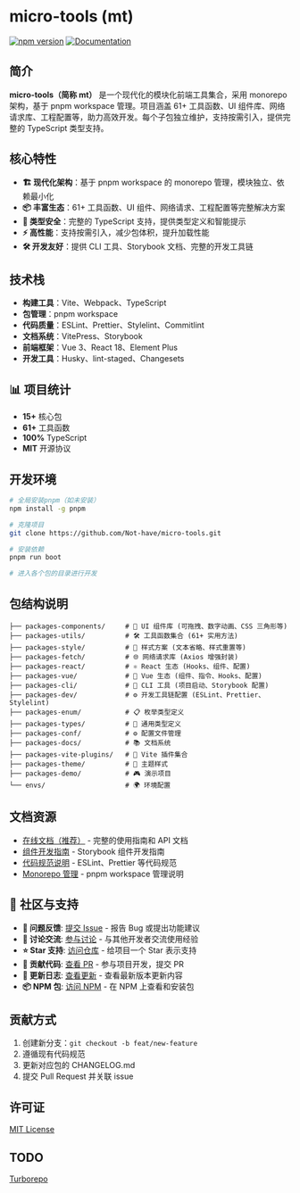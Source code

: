 # micro-tools (mt)

[![npm version](https://img.shields.io/npm/v/@mt-kit/micro-tools.svg)](https://www.npmjs.com/settings/mt-kit/packages)
[![Documentation](https://img.shields.io/badge/docs-online-blue)](https://not-have.github.io/micro-tools/)

## 简介

**micro-tools（简称 mt）** 是一个现代化的模块化前端工具集合，采用 monorepo 架构，基于 pnpm workspace 管理。项目涵盖 61+ 工具函数、UI 组件库、网络请求库、工程配置等，助力高效开发。每个子包独立维护，支持按需引入，提供完整的 TypeScript 类型支持。

## 核心特性

- **🏗 现代化架构**：基于 pnpm workspace 的 monorepo 管理，模块独立、依赖最小化
- **📦 丰富生态**：61+ 工具函数、UI 组件、网络请求、工程配置等完整解决方案
- **🎯 类型安全**：完整的 TypeScript 支持，提供类型定义和智能提示
- **⚡ 高性能**：支持按需引入，减少包体积，提升加载性能
- **🛠 开发友好**：提供 CLI 工具、Storybook 文档、完整的开发工具链

## 技术栈

- **构建工具**：Vite、Webpack、TypeScript
- **包管理**：pnpm workspace
- **代码质量**：ESLint、Prettier、Stylelint、Commitlint
- **文档系统**：VitePress、Storybook
- **前端框架**：Vue 3、React 18、Element Plus
- **开发工具**：Husky、lint-staged、Changesets

## 📊 项目统计

- **15+** 核心包
- **61+** 工具函数
- **100%** TypeScript
- **MIT** 开源协议

## 开发环境

```bash
# 全局安装pnpm（如未安装）
npm install -g pnpm

# 克隆项目
git clone https://github.com/Not-have/micro-tools.git

# 安装依赖
pnpm run boot

# 进入各个包的目录进行开发
```

## 包结构说明

```text
├── packages-components/     # 🎨 UI 组件库 (可拖拽、数字动画、CSS 三角形等)
├── packages-utils/          # 🛠 工具函数集合 (61+ 实用方法)
├── packages-style/          # 🎨 样式方案 (文本省略、样式重置等)
├── packages-fetch/          # 🌐 网络请求库 (Axios 增强封装)
├── packages-react/          # ⚛️ React 生态 (Hooks、组件、配置)
├── packages-vue/            # 🖖 Vue 生态 (组件、指令、Hooks、配置)
├── packages-cli/            # 🚀 CLI 工具 (项目启动、Storybook 配置)
├── packages-dev/            # ⚙️ 开发工具链配置 (ESLint、Prettier、Stylelint)
├── packages-enum/           # 📋 枚举类型定义
├── packages-types/          # 🎯 通用类型定义
├── packages-conf/           # ⚙️ 配置文件管理
├── packages-docs/           # 📚 文档系统
├── packages-vite-plugins/   # 🔧 Vite 插件集合
├── packages-theme/          # 🎨 主题样式
├── packages-demo/           # 🎮 演示项目
└── envs/                    # 🌍 环境配置
```

## 文档资源

- [在线文档（推荐）](https://not-have.github.io/micro-tools/) - 完整的使用指南和 API 文档
- [组件开发指南](./doc/Storybook.md) - Storybook 组件开发指南
- [代码规范说明](./doc/lint.md) - ESLint、Prettier 等代码规范
- [Monorepo 管理](./doc/monorepo-pnpm.md) - pnpm workspace 管理说明

## 🤝 社区与支持

- **🐛 问题反馈**: [提交 Issue](https://github.com/Not-have/micro-tools/issues) - 报告 Bug 或提出功能建议
- **💬 讨论交流**: [参与讨论](https://github.com/Not-have/micro-tools/discussions) - 与其他开发者交流使用经验
- **⭐ Star 支持**: [访问仓库](https://github.com/Not-have/micro-tools) - 给项目一个 Star 表示支持
- **🔧 贡献代码**: [查看 PR](https://github.com/Not-have/micro-tools/pulls) - 参与项目开发，提交 PR
- **📝 更新日志**: [查看更新](https://github.com/Not-have/micro-tools/releases) - 查看最新版本更新内容
- **📦 NPM 包**: [访问 NPM](https://www.npmjs.com/settings/mt-kit/packages) - 在 NPM 上查看和安装包

## 贡献方式

1. 创建新分支：`git checkout -b feat/new-feature`
2. 遵循现有代码规范
3. 更新对应包的 CHANGELOG.md
4. 提交 Pull Request 并关联 issue

## 许可证

[MIT License](./LICENSE)

## TODO

[Turborepo](https://turbo.net.cn/)
